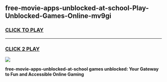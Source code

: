 
## free-movie-apps-unblocked-at-school-Play-Unblocked-Games-Online-mv9gi
<h3>
<a href="https://premium76.site?title=free-movie-apps-unblocked-at-school&ref=25A">CLICK TO PLAY</a></h3>
<hr>

<h3>
<a href="https://premium76.site?title=free-movie-apps-unblocked-at-school&ref=25A">CLICK 2 PLAY</a>
  
</h3>

<a href="https://premium76.site?title=free-movie-apps-unblocked-at-school&ref=25A"><img src="https://clearcache.store/games.png"></a>


**free-movie-apps-unblocked-at-school games unblocked: Your Gateway to Fun and Accessible Online Gaming**
